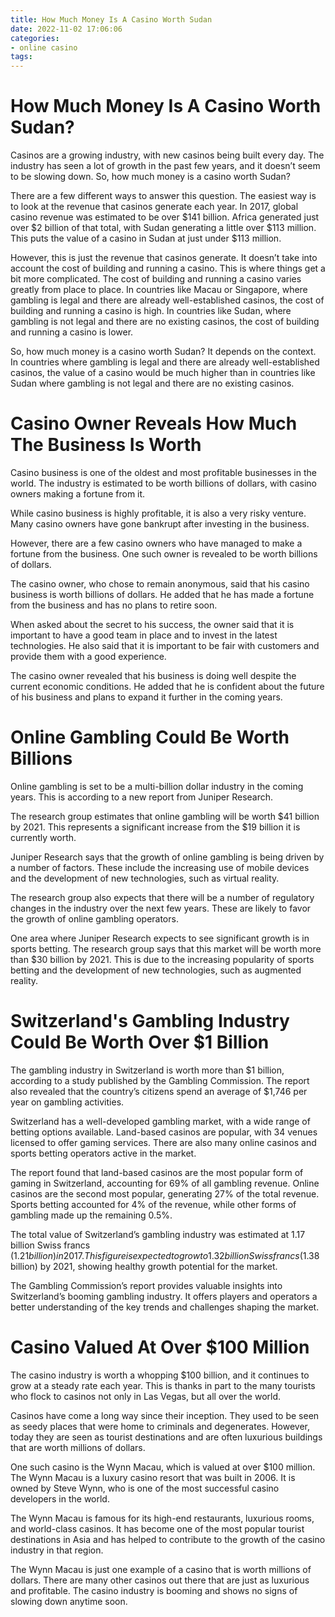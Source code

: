 ```yaml
---
title: How Much Money Is A Casino Worth Sudan
date: 2022-11-02 17:06:06
categories:
- online casino
tags:
---
```



#  How Much Money Is A Casino Worth Sudan?

Casinos are a growing industry, with new casinos being built every day. The industry has seen a lot of growth in the past few years, and it doesn’t seem to be slowing down. So, how much money is a casino worth Sudan?

There are a few different ways to answer this question. The easiest way is to look at the revenue that casinos generate each year. In 2017, global casino revenue was estimated to be over $141 billion. Africa generated just over $2 billion of that total, with Sudan generating a little over $113 million. This puts the value of a casino in Sudan at just under $113 million.

However, this is just the revenue that casinos generate. It doesn’t take into account the cost of building and running a casino. This is where things get a bit more complicated. The cost of building and running a casino varies greatly from place to place. In countries like Macau or Singapore, where gambling is legal and there are already well-established casinos, the cost of building and running a casino is high. In countries like Sudan, where gambling is not legal and there are no existing casinos, the cost of building and running a casino is lower.

So, how much money is a casino worth Sudan? It depends on the context. In countries where gambling is legal and there are already well-established casinos, the value of a casino would be much higher than in countries like Sudan where gambling is not legal and there are no existing casinos.

#  Casino Owner Reveals How Much The Business Is Worth

Casino business is one of the oldest and most profitable businesses in the world. The industry is estimated to be worth billions of dollars, with casino owners making a fortune from it.

While casino business is highly profitable, it is also a very risky venture. Many casino owners have gone bankrupt after investing in the business.

However, there are a few casino owners who have managed to make a fortune from the business. One such owner is revealed to be worth billions of dollars.

The casino owner, who chose to remain anonymous, said that his casino business is worth billions of dollars. He added that he has made a fortune from the business and has no plans to retire soon.

When asked about the secret to his success, the owner said that it is important to have a good team in place and to invest in the latest technologies. He also said that it is important to be fair with customers and provide them with a good experience.

The casino owner revealed that his business is doing well despite the current economic conditions. He added that he is confident about the future of his business and plans to expand it further in the coming years.

#  Online Gambling Could Be Worth Billions

Online gambling is set to be a multi-billion dollar industry in the coming years. This is according to a new report from Juniper Research.

The research group estimates that online gambling will be worth $41 billion by 2021. This represents a significant increase from the $19 billion it is currently worth.

Juniper Research says that the growth of online gambling is being driven by a number of factors. These include the increasing use of mobile devices and the development of new technologies, such as virtual reality.

The research group also expects that there will be a number of regulatory changes in the industry over the next few years. These are likely to favor the growth of online gambling operators.

One area where Juniper Research expects to see significant growth is in sports betting. The research group says that this market will be worth more than $30 billion by 2021. This is due to the increasing popularity of sports betting and the development of new technologies, such as augmented reality.

#  Switzerland's Gambling Industry Could Be Worth Over $1 Billion

The gambling industry in Switzerland is worth more than $1 billion, according to a study published by the Gambling Commission. The report also revealed that the country’s citizens spend an average of $1,746 per year on gambling activities.

Switzerland has a well-developed gambling market, with a wide range of betting options available. Land-based casinos are popular, with 34 venues licensed to offer gaming services. There are also many online casinos and sports betting operators active in the market.

The report found that land-based casinos are the most popular form of gaming in Switzerland, accounting for 69% of all gambling revenue. Online casinos are the second most popular, generating 27% of the total revenue. Sports betting accounted for 4% of the revenue, while other forms of gambling made up the remaining 0.5%.

The total value of Switzerland’s gambling industry was estimated at 1.17 billion Swiss francs ($1.21 billion) in 2017. This figure is expected to grow to 1.32 billion Swiss francs ($1.38 billion) by 2021, showing healthy growth potential for the market.

The Gambling Commission’s report provides valuable insights into Switzerland’s booming gambling industry. It offers players and operators a better understanding of the key trends and challenges shaping the market.

#  Casino Valued At Over $100 Million

The casino industry is worth a whopping $100 billion, and it continues to grow at a steady rate each year. This is thanks in part to the many tourists who flock to casinos not only in Las Vegas, but all over the world.

Casinos have come a long way since their inception. They used to be seen as seedy places that were home to criminals and degenerates. However, today they are seen as tourist destinations and are often luxurious buildings that are worth millions of dollars.

One such casino is the Wynn Macau, which is valued at over $100 million. The Wynn Macau is a luxury casino resort that was built in 2006. It is owned by Steve Wynn, who is one of the most successful casino developers in the world.

The Wynn Macau is famous for its high-end restaurants, luxurious rooms, and world-class casinos. It has become one of the most popular tourist destinations in Asia and has helped to contribute to the growth of the casino industry in that region.

The Wynn Macau is just one example of a casino that is worth millions of dollars. There are many other casinos out there that are just as luxurious and profitable. The casino industry is booming and shows no signs of slowing down anytime soon.